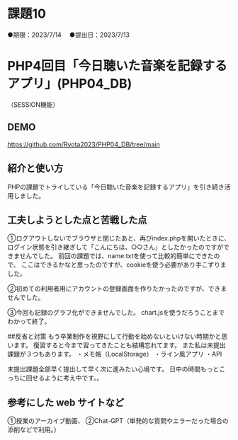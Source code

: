 # 課題10
●期限：2023/7/14　
●提出日：2023/7/13
# PHP4回目「今日聴いた音楽を記録するアプリ」(PHP04_DB)
（SESSION機能）

## DEMO
https://github.com/Ryota2023/PHP04_DB/tree/main

## 紹介と使い方
PHPの課題でトライしている「今日聴いた音楽を記録するアプリ」を引き続き活用しました。

## 工夫しようとした点と苦戦した点
①ログアウトしないでブラウザと閉じたあと、再びindex.phpを開いたときに、
ログイン状態を引き継ぎして「こんにちは、○○さん」としたかったのですができませんでした。
前回の課題では、name.txtを使って比較的簡単にできたので、
ここはできるかなと思ったのですが、cookieを使う必要があり手こずりました。

②初めての利用者用にアカウントの登録画面を作りたかったのですが、できませんでした。

③今回も記録のグラフ化ができませんでした。
chart.jsを使うだろうことまでわかって終了。

##反省と対策
もう卒業制作を視野にして行動を始めないといけない時期かと思います。
復習すると今まで習ってきたことも結構忘れてます。
また私は未提出課題が３つもあります。
・メモ帳（LocalStorage）
・ライン風アプリ
・API

未提出課題全部早く提出して早く次に進みたい心境です。
日中の時間もっとこっちに回せるように考え中です。。

## 参考にした web サイトなど
①授業のアーカイブ動画、
②Chat-GPT（単発的な質問やエラーだった場合の添削などで利用。）
